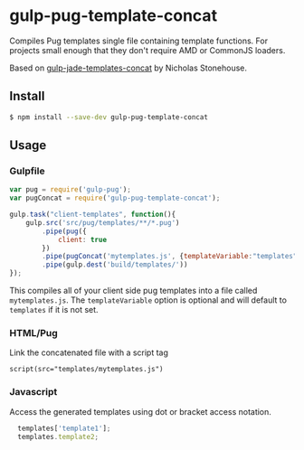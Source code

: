 # gulp-pug-template-concat
Compiles Pug templates single file containing template functions.  For projects small enough that they don't require AMD or CommonJS loaders.

Based on [gulp-jade-templates-concat](https://github.com/nStonehouse/gulp-jade-template-concat) by Nicholas Stonehouse.

## Install
```sh
$ npm install --save-dev gulp-pug-template-concat
```

## Usage
### Gulpfile
```javascript
var pug = require('gulp-pug');
var pugConcat = require('gulp-pug-template-concat');

gulp.task("client-templates", function(){
    gulp.src('src/pug/templates/**/*.pug')
        .pipe(pug({
            client: true
        })
        .pipe(pugConcat('mytemplates.js', {templateVariable:"templates"}))
        .pipe(gulp.dest('build/templates/'))
});
```

This compiles all of your client side pug templates into a file called `mytemplates.js`.
The `templateVariable` option is optional and will default to `templates` if it is not set.


### HTML/Pug
Link the concatenated file with a script tag
```pug
script(src="templates/mytemplates.js")
```

### Javascript
Access the generated templates using dot or bracket access notation.
```javascript
  templates['template1'];
  templates.template2;
```